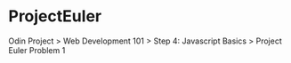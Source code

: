 # ProjectEuler
Odin Project > Web Development 101 > Step 4: Javascript Basics > Project Euler Problem 1

